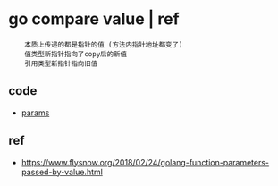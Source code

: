 # go compare value | ref

        本质上传递的都是指针的值 (方法内指针地址都变了)
        值类型新指针指向了copy后的新值
        引用类型新指针指向旧值

## code

- [params](src/go/basic/params_test.go)

## ref

- <https://www.flysnow.org/2018/02/24/golang-function-parameters-passed-by-value.html>